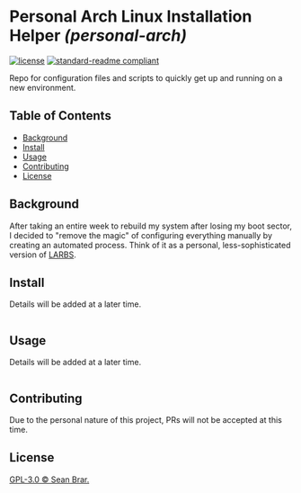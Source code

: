 # Personal Arch Linux Installation Helper _(personal-arch)_

[![license](https://img.shields.io/github/license/:seanbrar/:personal-arch.svg)](LICENSE)
[![standard-readme compliant](https://img.shields.io/badge/readme%20style-standard-brightgreen.svg?style=flat-square)](https://github.com/RichardLitt/standard-readme)

Repo for configuration files and scripts to quickly get up and running on a new environment.

## Table of Contents

- [Background](#background)
- [Install](#install)
- [Usage](#usage)
- [Contributing](#contributing)
- [License](#license)

## Background

After taking an entire week to rebuild my system after losing my boot sector, I decided to "remove the magic" of configuring everything manually by creating an automated process. Think of it as a personal, less-sophisticated version of [LARBS](https://github.com/LukeSmithxyz/LARBS).

## Install

Details will be added at a later time.

```
```

## Usage

Details will be added at a later time.

```
```

## Contributing

Due to the personal nature of this project, PRs will not be accepted at this time.

## License

[GPL-3.0 © Sean Brar.](LICENSE)